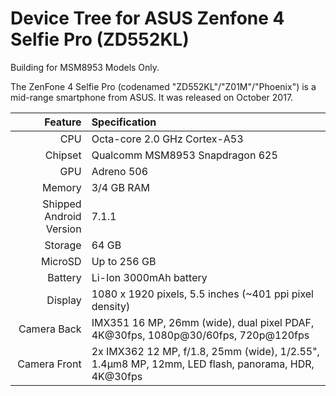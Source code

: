 # Device Tree for ASUS Zenfone 4 Selfie Pro (ZD552KL)

Building for MSM8953 Models Only.

The ZenFone 4 Selfie Pro (codenamed "ZD552KL"/"Z01M"/"Phoenix") is a mid-range smartphone from ASUS. It was released on October 2017.

Feature   | Specification
-------:|:-------------------------
CPU     | Octa-core 2.0 GHz Cortex-A53
Chipset | Qualcomm MSM8953 Snapdragon 625
GPU     | Adreno 506
Memory  | 3/4 GB RAM
Shipped Android Version | 7.1.1
Storage | 64 GB
MicroSD | Up to 256 GB
Battery | Li-Ion 3000mAh battery
Display | 1080 x 1920 pixels, 5.5 inches (~401 ppi pixel density)
Camera Back | IMX351 16 MP, 26mm (wide), dual pixel PDAF, 4K@30fps, 1080p@30/60fps, 720p@120fps
Camera Front |2x IMX362 12 MP, f/1.8, 25mm (wide), 1/2.55", 1.4µm8 MP, 12mm, LED flash, panorama, HDR, 4K@30fps
